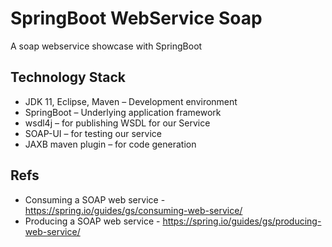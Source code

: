 # SpringBoot WebService Soap
A soap webservice showcase with SpringBoot

## Technology Stack
- JDK 11, Eclipse, Maven – Development environment
- SpringBoot – Underlying application framework
- wsdl4j – for publishing WSDL for our Service
- SOAP-UI – for testing our service
- JAXB maven plugin – for code generation

## Refs
- Consuming a SOAP web service - https://spring.io/guides/gs/consuming-web-service/
- Producing a SOAP web service - https://spring.io/guides/gs/producing-web-service/
